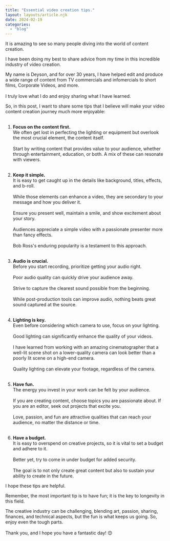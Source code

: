```yaml
---
title: "Essential video creation tips."
layout: layouts/article.njk
date: 2024-02-19
categories: 
  - "blog"
---
```


It is amazing to see so many people diving into the world of content creation. 

I have been doing my best to share advice from my time in this incredible industry of video creation.

My name is Deyson, and for over 30 years, I have helped edit and produce a wide range of content from TV commercials and infomercials to short films, Corporate Videos, and more.  
​  
I truly love what I do and enjoy sharing what I have learned.

So, in this post, I want to share some tips that I believe will make your video content creation journey much more enjoyable:  
​

1. **Focus on the content first.**   
    We often get lost in perfecting the lighting or equipment but overlook the most crucial element, the content itself.   
    ​  
    Start by writing content that provides value to your audience, whether through entertainment, education, or both. A mix of these can resonate with viewers.  
    ​

3. **Keep it simple.**   
    It is easy to get caught up in the details like background, titles, effects, and b-roll.   
    ​  
    While those elements can enhance a video, they are secondary to your message and how you deliver it.   
    ​  
    Ensure you present well, maintain a smile, and show excitement about your story.   
    ​  
    Audiences appreciate a simple video with a passionate presenter more than fancy effects.   
    ​  
    Bob Ross's enduring popularity is a testament to this approach.  
    ​

5. **Audio is crucial.**   
    Before you start recording, prioritize getting your audio right.   
    ​  
    Poor audio quality can quickly drive your audience away.   
    ​  
    Strive to capture the clearest sound possible from the beginning.   
    ​  
    While post-production tools can improve audio, nothing beats great sound captured at the source.  
    ​

7. **Lighting is key.**   
    Even before considering which camera to use, focus on your lighting.   
    ​  
    Good lighting can significantly enhance the quality of your videos.   
    ​  
    I have learned from working with an amazing cinematographer that a well-lit scene shot on a lower-quality camera can look better than a poorly lit scene on a high-end camera.   
    ​  
    Quality lighting can elevate your footage, regardless of the camera.  
    ​

9. **Have fun.**   
    The energy you invest in your work can be felt by your audience.   
    ​  
    If you are creating content, choose topics you are passionate about. If you are an editor, seek out projects that excite you.   
    ​  
    Love, passion, and fun are attractive qualities that can reach your audience, no matter the distance or time.  
    ​

11. **Have a budget.**   
    It is easy to overspend on creative projects, so it is vital to set a budget and adhere to it.   
    ​  
    Better yet, try to come in under budget for added security.   
    ​  
    The goal is to not only create great content but also to sustain your ability to create in the future.

I hope these tips are helpful. 

Remember, the most important tip is to have fun; it is the key to longevity in this field. 

The creative industry can be challenging, blending art, passion, sharing, finances, and technical aspects, but the fun is what keeps us going. So, enjoy even the tough parts.  
​​  
Thank you, and I hope you have a fantastic day! 😊
